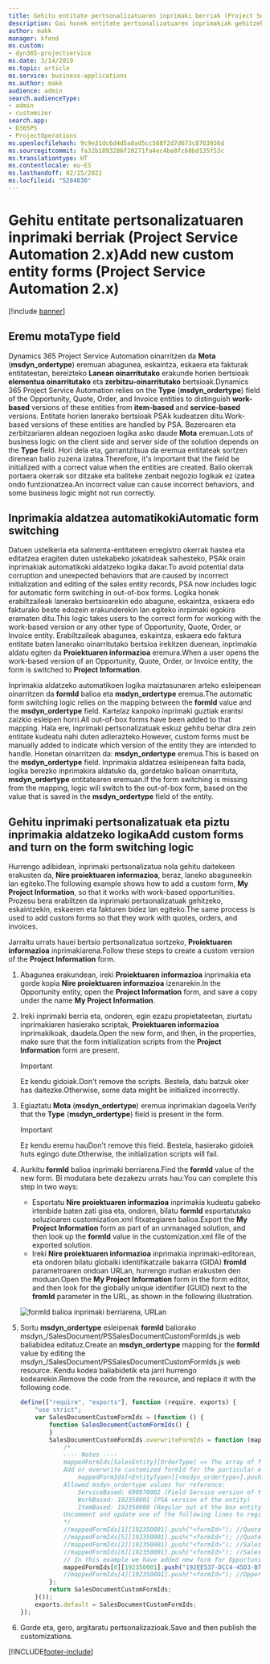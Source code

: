 ```yaml
---
title: Gehitu entitate pertsonalizatuaren inprimaki berriak (Project Service Automation 2.x)
description: Gai honek entitate pertsonalizatuaren inprimakiak gehitzeko informazioa eskaintzen du, aukerak, eskaintzak, eskaerak edo fakturak sartzeko Dynamics 365 Project Service Automation 2.x-n
author: makk
manager: kfend
ms.custom:
- dyn365-projectservice
ms.date: 3/14/2019
ms.topic: article
ms.service: business-applications
ms.author: makk
audience: admin
search.audienceType:
- admin
- customizer
search.app:
- D365PS
- ProjectOperations
ms.openlocfilehash: 9c9e31dc6d4d5a8ad5cc568f2d7d673c8703936d
ms.sourcegitcommit: fa32b1893286f20271fa4ec4be8fc68bd135f53c
ms.translationtype: HT
ms.contentlocale: eu-ES
ms.lasthandoff: 02/15/2021
ms.locfileid: "5284838"
---
```

# <a name="add-new-custom-entity-forms-project-service-automation-2x"></a><span data-ttu-id="2823d-103">Gehitu entitate pertsonalizatuaren inprimaki berriak (Project Service Automation 2.x)</span><span class="sxs-lookup"><span data-stu-id="2823d-103">Add new custom entity forms (Project Service Automation 2.x)</span></span>

[!include [banner](../../includes/psa-now-project-operations.md)]

## <a name="type-field"></a><span data-ttu-id="2823d-104">Eremu mota</span><span class="sxs-lookup"><span data-stu-id="2823d-104">Type field</span></span> 

<span data-ttu-id="2823d-105">Dynamics 365 Project Service Automation oinarritzen da **Mota** (**msdyn\_ordertype**) eremuan abagunea, eskaintza, eskaera eta fakturak entitateetan, bereizteko **Lanean oinarritutako** erakunde horien bertsioak **elementua oinarritutako** eta **zerbitzu-oinarritutako** bertsioak.</span><span class="sxs-lookup"><span data-stu-id="2823d-105">Dynamics 365 Project Service Automation relies on the **Type** (**msdyn\_ordertype**) field of the Opportunity, Quote, Order, and Invoice entities to distinguish **work-based** versions of these entities from **item-based** and **service-based** versions.</span></span> <span data-ttu-id="2823d-106">Entitate horien lanerako bertsioak PSAk kudeatzen ditu.</span><span class="sxs-lookup"><span data-stu-id="2823d-106">Work-based versions of these entities are handled by PSA.</span></span> <span data-ttu-id="2823d-107">Bezeroaren eta zerbitzariaren aldean negozioen logika asko daude **Mota** eremuan.</span><span class="sxs-lookup"><span data-stu-id="2823d-107">Lots of business logic on the client side and server side of the solution depends on the **Type** field.</span></span> <span data-ttu-id="2823d-108">Hori dela eta, garrantzitsua da eremua entitateak sortzen direnean balio zuzena izatea.</span><span class="sxs-lookup"><span data-stu-id="2823d-108">Therefore, it's important that the field be initialized with a correct value when the entities are created.</span></span> <span data-ttu-id="2823d-109">Balio okerrak portaera okerrak sor ditzake eta baliteke zenbait negozio logikak ez izatea ondo funtzionatzea.</span><span class="sxs-lookup"><span data-stu-id="2823d-109">An incorrect value can cause incorrect behaviors, and some business logic might not run correctly.</span></span>

## <a name="automatic-form-switching"></a><span data-ttu-id="2823d-110">Inprimakia aldatzea automatikoki</span><span class="sxs-lookup"><span data-stu-id="2823d-110">Automatic form switching</span></span>

<span data-ttu-id="2823d-111">Datuen ustelkeria eta salmenta-entitateen erregistro okerrak hastea eta editatzea eragiten duten ustekabeko jokabideak saihesteko, PSAk orain inprimakiak automatikoki aldatzeko logika dakar.</span><span class="sxs-lookup"><span data-stu-id="2823d-111">To avoid potential data corruption and unexpected behaviors that are caused by incorrect initialization and editing of the sales entity records, PSA now includes logic for automatic form switching in out-of-box forms.</span></span> <span data-ttu-id="2823d-112">Logika honek erabiltzaileak lanerako bertsioarekin edo abagune, eskaintza, eskaera edo fakturako beste edozein erakunderekin lan egiteko inrpimaki egokira eramaten ditu.</span><span class="sxs-lookup"><span data-stu-id="2823d-112">This logic takes users to the correct form for working with the work-based version or any other type of Opportunity, Quote, Order, or Invoice entity.</span></span> <span data-ttu-id="2823d-113">Erabiltzaileak abagunea, eskaintza, eskaera edo faktura entitate baten lanerako oinarritutako bertsioa irekitzen duenean, inprimakia aldatu egiten da **Proiektuaren informazioa** eremura.</span><span class="sxs-lookup"><span data-stu-id="2823d-113">When a user opens the work-based version of an Opportunity, Quote, Order, or Invoice entity, the form is switched to **Project Information**.</span></span>

<span data-ttu-id="2823d-114">Inprimakia aldatzeko automatikoen logika maiztasunaren arteko esleipenean oinarritzen da **formId** balioa eta **msdyn\_ordertype** eremua.</span><span class="sxs-lookup"><span data-stu-id="2823d-114">The automatic form switching logic relies on the mapping between the **formId** value and the **msdyn\_ordertype** field.</span></span> <span data-ttu-id="2823d-115">Kartelaz kanpoko inprimaki guztiak erantsi zaizkio esleipen horri.</span><span class="sxs-lookup"><span data-stu-id="2823d-115">All out-of-box forms have been added to that mapping.</span></span> <span data-ttu-id="2823d-116">Hala ere, inprimaki pertsonalizatuak eskuz gehitu behar dira zein entitate kudeatu nahi duten adierazteko.</span><span class="sxs-lookup"><span data-stu-id="2823d-116">However, custom forms must be manually added to indicate which version of the entity they are intended to handle.</span></span> <span data-ttu-id="2823d-117">Honetan oinarritzen da: **msdyn\_ordertype** eremua.</span><span class="sxs-lookup"><span data-stu-id="2823d-117">This is based on the **msdyn\_ordertype** field.</span></span> <span data-ttu-id="2823d-118">Inprimakia aldatzea esleipenean falta bada, logika berezko inprimakira aldatuko da, gordetako balioan oinarrituta, **msdyn\_ordertype** entitatearen eremuan.</span><span class="sxs-lookup"><span data-stu-id="2823d-118">If the form switching is missing from the mapping, logic will switch to the out-of-box form, based on the value that is saved in the **msdyn\_ordertype** field of the entity.</span></span>

## <a name="add-custom-forms-and-turn-on-the-form-switching-logic"></a><span data-ttu-id="2823d-119">Gehitu inprimaki pertsonalizatuak eta piztu inprimakia aldatzeko logika</span><span class="sxs-lookup"><span data-stu-id="2823d-119">Add custom forms and turn on the form switching logic</span></span>

<span data-ttu-id="2823d-120">Hurrengo adibidean, inprimaki pertsonalizatua nola gehitu daitekeen erakusten da, **Nire proiektuaren informazioa**, beraz, laneko abaguneekin lan egiteko.</span><span class="sxs-lookup"><span data-stu-id="2823d-120">The following example shows how to add a custom form, **My Project Information**, so that it works with work-based opportunities.</span></span> <span data-ttu-id="2823d-121">Prozesu bera erabiltzen da inprimaki pertsonalizatuak gehitzeko, eskaintzekin, eskaeren eta fakturen bidez lan egiteko.</span><span class="sxs-lookup"><span data-stu-id="2823d-121">The same process is used to add custom forms so that they work with quotes, orders, and invoices.</span></span>

<span data-ttu-id="2823d-122">Jarraitu urrats hauei bertsio pertsonalizatua sortzeko, **Proiektuaren informazioa** inprimakiarena.</span><span class="sxs-lookup"><span data-stu-id="2823d-122">Follow these steps to create a custom version of the **Project Information** form.</span></span>

1. <span data-ttu-id="2823d-123">Abagunea erakundean, ireki **Proiektuaren informazioa** inprimakia eta gorde kopia **Nire proiektuaren informazioa** izenarekin.</span><span class="sxs-lookup"><span data-stu-id="2823d-123">In the Opportunity entity, open the **Project Information** form, and save a copy under the name **My Project Information**.</span></span>
2. <span data-ttu-id="2823d-124">Ireki inprimaki berria eta, ondoren, egin ezazu propietateetan, ziurtatu inprimakiaren hasierako scriptak, **Proiektuaren informazioa** inprimakikoak, daudela.</span><span class="sxs-lookup"><span data-stu-id="2823d-124">Open the new form, and then, in the properties, make sure that the form initialization scripts from the **Project Information** form are present.</span></span> 

    > [!IMPORTANT]
    > <span data-ttu-id="2823d-125">Ez kendu gidoiak.</span><span class="sxs-lookup"><span data-stu-id="2823d-125">Don't remove the scripts.</span></span> <span data-ttu-id="2823d-126">Bestela, datu batzuk oker has daitezke.</span><span class="sxs-lookup"><span data-stu-id="2823d-126">Otherwise, some data might be initialized incorrectly.</span></span>

3. <span data-ttu-id="2823d-127">Egiaztatu **Mota** (**msdyn\_ordertype**) eremua inprimakian dagoela.</span><span class="sxs-lookup"><span data-stu-id="2823d-127">Verify that the **Type** (**msdyn\_ordertype**) field is present in the form.</span></span> 

    > [!IMPORTANT]
    > <span data-ttu-id="2823d-128">Ez kendu eremu hau</span><span class="sxs-lookup"><span data-stu-id="2823d-128">Don't remove this field.</span></span> <span data-ttu-id="2823d-129">Bestela, hasierako gidoiek huts egingo dute.</span><span class="sxs-lookup"><span data-stu-id="2823d-129">Otherwise, the initialization scripts will fail.</span></span>

4. <span data-ttu-id="2823d-130">Aurkitu **formId** balioa inprimaki berriarena.</span><span class="sxs-lookup"><span data-stu-id="2823d-130">Find the **formId** value of the new form.</span></span> <span data-ttu-id="2823d-131">Bi modutara bete dezakezu urrats hau:</span><span class="sxs-lookup"><span data-stu-id="2823d-131">You can complete this step in two ways:</span></span>

    - <span data-ttu-id="2823d-132">Esportatu **Nire proiektuaren informazioa** inprimakia kudeatu gabeko irtenbide baten zati gisa eta, ondoren, bilatu **formId** esportatutako soluzioaren customization.xml fitxategiaren balioa.</span><span class="sxs-lookup"><span data-stu-id="2823d-132">Export the **My Project Information** form as part of an unmanaged solution, and then look up the **formId** value in the customization.xml file of the exported solution.</span></span>
    - <span data-ttu-id="2823d-133">Ireki **Nire proiektuaren informazioa** inprimakia inprimaki-editorean, eta ondoren bilatu globalki identifikatzaile bakarra (GIDA) **fromId** parametroaren ondoan URLan, hurrengo irudian erakusten den moduan.</span><span class="sxs-lookup"><span data-stu-id="2823d-133">Open the **My Project Information** form in the form editor, and then look for the globally unique identifier (GUID) next to the **fromId** parameter in the URL, as shown in the following illustration.</span></span>

    ![formId balioa inprimaki berriarena, URLan](media/how-to-add-custom-forms-in-v2.0.png)

5. <span data-ttu-id="2823d-135">Sortu **msdyn\_ordertype** esleipenak **formId** baliorako msdyn\_/SalesDocument/PSSalesDocumentCustomFormIds.js web baliabidea editatuz.</span><span class="sxs-lookup"><span data-stu-id="2823d-135">Create an **msdyn\_ordertype** mapping for the **formId** value by editing the msdyn\_/SalesDocument/PSSalesDocumentCustomFormIds.js web resource.</span></span> <span data-ttu-id="2823d-136">Kendu kodea baliabidetik eta jarri hurrengo kodearekin.</span><span class="sxs-lookup"><span data-stu-id="2823d-136">Remove the code from the resource, and replace it with the following code.</span></span>

    ```javascript
    define(["require", "exports"], function (require, exports) {
        "use strict";
        var SalesDocumentCustomFormIds = (function () {
            function SalesDocumentCustomFormIds() {
            }
            SalesDocumentCustomFormIds.overwriteFormIds = function (mappedFormIds) {
                /*
                ---- Notes ----
                mappedFormIds[SalesEntity][OrderType] => The array of forms IDs that support particular entity and order type
                Add or overwrite customized formId for the particular entity and order type by calling:
                    mappedFormIds[<EntityType>][<msdyn_ordertype>].push("<formId>");
                Allowed msdyn_ordertype values for reference:
                    ServiceBased: 690970002 (Field Service version of the entity)
                    WorkBased: 192350001 (PSA version of the entity)
                    ItemBased: 192350000 (Regular out of the box entity)
                Uncomment and update one of the following lines to register custom PSA form for required entity:
                */      
                //mappedFormIds[1][192350001].push("<formId>"); //Quote
                //mappedFormIds[5][192350001].push("<formId>"); //Quote Line
                //mappedFormIds[2][192350001].push("<formId>"); //Sales Order
                //mappedFormIds[6][192350001].push("<formId>"); //Sales Order Line
                // In this example we have added new form for Opportunity
                mappedFormIds[0][192350001].push("192EE537-DCC4-45D3-B7AF-EA694B9113D2"); //Opportunity
                //mappedFormIds[4][192350001].push("<formId>"); //Opportunity Line
            };
            return SalesDocumentCustomFormIds;
        }());
        exports.default = SalesDocumentCustomFormIds;
    });
    ```

6. <span data-ttu-id="2823d-137">Gorde eta, gero, argitaratu pertsonalizazioak.</span><span class="sxs-lookup"><span data-stu-id="2823d-137">Save and then publish the customizations.</span></span>


[!INCLUDE[footer-include](../../includes/footer-banner.md)]